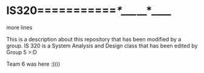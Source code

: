 # IS320===========**_*_*___*__*_**__*_*

more lines 


This is a description about this repository that has been modified by a group. IS 320 is a System Analysis and Design class
that has been edited by Group 5 >:D

Team 6 was here :))))
